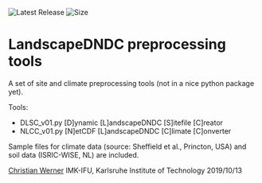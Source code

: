 ![Latest Release](https://img.shields.io/github/tag/cwerner/ldndctools.svg)
![Size](https://img.shields.io/github/repo-size/cwerner/ldndctools.svg)


# LandscapeDNDC preprocessing tools

A set of site and climate preprocessing tools (not in a nice python package yet).

Tools:
- DLSC_v01.py [D]ynamic [L]andscapeDNDC [S]itefile [C]reator
- NLCC_v01.py [N]etCDF [L]andscapeDNDC [C]limate [C]onverter

Sample files for climate data (source: Sheffield et al., Princton, USA) and
soil data (ISRIC-WISE, NL) are included.

[Christian Werner](mailto:christian.werner@kit.edu)
IMK-IFU, Karlsruhe Institute of Technology
2019/10/13
